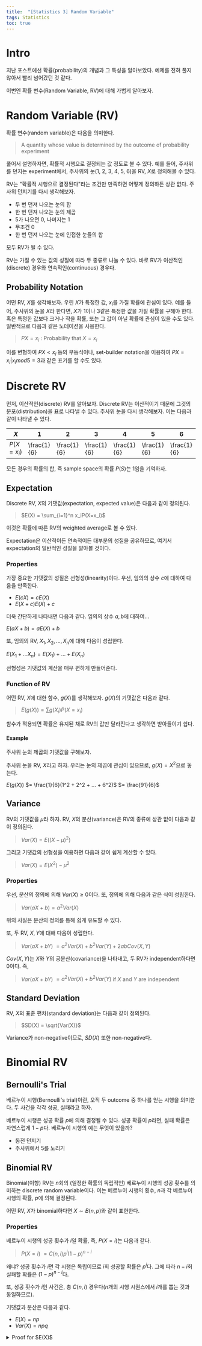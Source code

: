 ```yaml
---
title:  "[Statistics 3] Random Variable"
tags: Statistics
toc: true
---
```


# Intro
지난 포스트에선 확률(probability)의 개념과 그 특성을 알아보았다. 예제를 전혀 풀지 않아서 빨리 넘어갔던 것 같다. 

이번엔 확률 변수(Random Variable, RV)에 대해 가볍게 알아보자.


# Random Variable (RV)
확률 변수(random variable)은 다음을 의미한다.

> A quantity whose value is determined by the outcome of probability experiment

풀어서 설명하자면, 확률적 시행으로 결정되는 값 정도로 볼 수 있다. 예를 들어, 주사위를 던지는 experiment에서, 주사위의 눈(1, 2, 3, 4, 5, 6)을 RV, $X$로 정의해볼 수 있다. 

RV는 "확률적 시행으로 결정된다"라는 조건만 만족하면 어떻게 정의하든 상관 없다. 주사위 던지기를 다시 생각해보자.

- 두 번 던져 나오는 눈의 합
- 한 번 던져 나오는 눈의 제곱
- 5가 나오면 0, 나머지는 1
- 무조건 0
- 한 번 던져 나오는 눈에 인접한 눈들의 합

모두 RV가 될 수 있다.

RV는 가질 수 있는 값의 성질에 따라 두 종류로 나눌 수 있다. 바로 RV가 이산적인(discrete) 경우와 연속적인(continuous) 경우다.

## Probability Notation
어떤 RV, $X$를 생각해보자. 우린 $X$가 특정한 값, $x_i$를 가질 확률에 관심이 있다. 예를 들어, 주사위의 눈을 $X$라 한다면, $X$가 1이나 3같은 특정한 값을 가질 확률을 구해야 한다. 혹은 특정한 값보다 크거나 작을 확률, 또는 그 값이 아닐 확률에 관심이 있을 수도 있다. 일반적으로 다음과 같은 노테이션을 사용한다.

> $P{X = x_i}$ : Probability that $X = x_i$

이를 변형하여 $P{X < x_i}$ 등의 부등식이나, set-builder notation을 이용하여 $P{X = x_i \vert x_i mod 5 = 3}$과 같은 표기를 할 수도 있다.


# Discrete RV
먼저, 이산적인(discrete) RV를 알아보자. Discrete RV는 이산적이기 때문에 그것의 분포(distribution)을 표로 나타낼 수 있다. 주사위 눈을 다시 생각해보자. 이는 다음과 같이 나타낼 수 있다.

$X$ | 1 | 2 | 3 | 4 | 5 | 6
---|---|---|---|---|---|---
$P(X = x_i)$ | \frac{1}{6} | \frac{1}{6} | \frac{1}{6} | \frac{1}{6} | \frac{1}{6} | \frac{1}{6}

모든 경우의 확률의 합, 즉 sample space의 확률 $P(S)$는 1임을 기억하자.

## Expectation
Discrete RV, $X$의 기댓값(expectation, expected value)은 다음과 같이 정의된다.

> $E(X) = \sum_{i=1}^n x_iP(X=x_i)$

이것은 확률에 따른 RV의 weighted average로 볼 수 있다. 

Expectation은 이산적이든 연속적이든 대부분의 성질을 공유하므로, 여기서 expectation의 일반적인 성질을 알아볼 것이다.

### Properties
가장 중요한 기댓값의 성질은 선형성(linearity)이다. 우선, 임의의 상수 $c$에 대하여 다음을 만족한다.

- $E(cX) = cE(X)$
- $E(X + c) E(X) + c$

더욱 간단하게 나타내면 다음과 같다. 임의의 상수 $a, b$에 대하여...

$E(aX + b) = aE(X) + b$ 

또, 임의의 RV, $X_1, X_2, ..., X_n$에 대해 다음이 성립한다.

$E(X_1 + ... X_n) = E(X_1) + ... + E(X_n)$

선형성은 기댓값의 계산을 매우 편하게 만들어준다.

### Function of RV
어떤 RV, $X$에 대한 함수, $g(X)$를 생각해보자. $g(X)$의 기댓값은 다음과 같다.

> $E(g(X)) = \sum g(X_i)P(X = x_i)$

함수가 적용되면 확률은 유지된 채로 RV의 값만 달라진다고 생각하면 받아들이기 쉽다.

#### Example
주사위 눈의 제곱의 기댓값을 구해보자.

주사위 눈을 RV, $X$라고 하자. 우리는 눈의 제곱에 관심이 있으므로, $g(X) = X^2$으로 놓는다.

$E(g(X))$ $= \frac{1}{6}(1^2 + 2^2 + ... + 6^2)$ $= \frac{91}{6}$

## Variance
RV의 기댓값을 $\mu$라 하자. RV, $X$의 분산(variance)은 RV의 종류에 상관 없이 다음과 같이 정의된다.

> $Var(X) = E((X-\mu)^2)$

그리고 기댓값의 선형성을 이용하면 다음과 같이 쉽게 계산할 수 있다.

> $Var(X) = E(X^2) - \mu^2$

### Properties
우선, 분산의 정의에 의해 $Var(X) \ge 0$이다. 또, 정의에 의해 다음과 같은 식이 성립한다.

> $Var(aX + b) = a^2Var(X)$

위의 사실은 분산의 정의를 통해 쉽게 유도할 수 있다.

또, 두 RV, $X, Y$에 대해 다음이 성립한다.

> $Var(aX + bY)$ $= a^2Var(X) + b^2Var(Y) + 2abCov(X, Y)$

$Cov(X, Y)$는 $X$와 $Y$의 공분산(covariance)을 나타내고, 두 RV가 independent하다면 0이다. 즉,

> $Var(aX + bY)$ $= a^2Var(X) + b^2Var(Y)$ if $X$ and $Y$ are independent

## Standard Deviation
RV, $X$의 표준 편차(standard deviation)는 다음과 같이 정의된다.

> $SD(X) = \sqrt{Var(X)}$

Variance가 non-negative이므로, $SD(X)$ 또한 non-negative다. 


# Binomial RV
## Bernoulli's Trial
베르누이 시행(Bernoulli's trial)이란, 오직 두 outcome 중 하나를 얻는 시행을 의미한다. 두 사건을 각각 성공, 실패라고 하자.

베르누이 시행은 성공 확률 $p$에 의해 결정될 수 있다. 성공 확률이 $p$라면, 실패 확률은 자연스럽게 $1-p$다. 베르누이 시행의 예는 무엇이 있을까?

- 동전 던지기
- 주사위에서 5를 노리기

## Binomial RV
Binomial(이항) RV는 $n$회의 (일정한 확률의 독립적인) 베르누이 시행의 성공 횟수를 의미하는 discrete random variable이다. 이는 베르누이 시행의 횟수, $n$과 각 베르누이 시행의 확률, $p$에 의해 결정된다.

어떤 RV, $X$가 binomial하다면 $X \sim B(n, p)$와 같이 표현한다.

### Properties
베르누이 시행의 성공 횟수가 $i$일 확률, 즉, $P(X=i)$는 다음과 같다.

> $P(X = i)$ $=C(n, i)p^i(1-p)^{n-i}$

왜냐? 성공 횟수가 $i$면 각 시행은 독립이므로 $i$회 성공할 확률은 $p^i$다. 그에 따라 $n-i$회 실패할 확률은 $(1-p)^{n-i}$다.

또, 성공 횟수가 $i$인 사건은, 총 $C(n, i)$ 경우다($n$개의 시행 시퀀스에서 $i$개를 뽑는 것과 동일하므로). 

기댓값과 분산은 다음과 같다.

- $E(X) = np$
- $Var(X) = npq$

<details>
	<summary>Proof for $E(X)$</summary>
ㅁㅇㄴ

ㅁㄴㅇㅇㅁㄴ

ㄴㅇㅁㄴ

</details>
